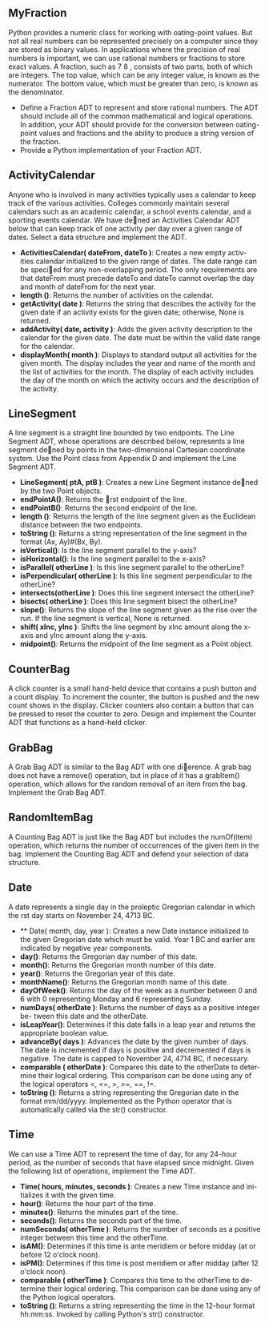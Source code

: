 ## MyFraction
Python provides a numeric class for working with 
oating-point values. But
not all real numbers can be represented precisely on a computer since they are
stored as binary values. In applications where the precision of real numbers
is important, we can use rational numbers or fractions to store exact values.
A fraction, such as 7
8 , consists of two parts, both of which are integers. The
top value, which can be any integer value, is known as the numerator. The
bottom value, which must be greater than zero, is known as the denominator.
* Define a Fraction ADT to represent and store rational numbers. The ADT
should include all of the common mathematical and logical operations. In
addition, your ADT should provide for the conversion between 
oating-
point values and fractions and the ability to produce a string version of
the fraction.
* Provide a Python implementation of your Fraction ADT.

## ActivityCalendar
Anyone who is involved in many activities typically uses a calendar to keep
track of the various activities. Colleges commonly maintain several calendars
such as an academic calendar, a school events calendar, and a sporting events
calendar. We have dened an Activities Calendar ADT below that can keep
track of one activity per day over a given range of dates. Select a data structure
and implement the ADT.
* **ActivitiesCalendar( dateFrom, dateTo )**: Creates a new empty activ-
ities calendar initialized to the given range of dates. The date range can
be specied for any non-overlapping period. The only requirements are
that dateFrom must precede dateTo and dateTo cannot overlap the day
and month of dateFrom for the next year.
* **length ()**: Returns the number of activities on the calendar.
* **getActivity( date )**: Returns the string that describes the activity for
the given date if an activity exists for the given date; otherwise, None is
returned.
* **addActivity( date, activity )**: Adds the given activity description to
the calendar for the given date. The date must be within the valid date
range for the calendar.
* **displayMonth( month )**: Displays to standard output all activities for the
given month. The display includes the year and name of the month and
the list of activities for the month. The display of each activity includes
the day of the month on which the activity occurs and the description
of the activity.

## LineSegment
A line segment is a straight line bounded by two endpoints. The Line Segment
ADT, whose operations are described below, represents a line segment dened
by points in the two-dimensional Cartesian coordinate system. Use the Point
class from Appendix D and implement the Line Segment ADT.
* **LineSegment( ptA, ptB )**: Creates a new Line Segment instance dened
by the two Point objects.
* **endPointA()**: Returns the rst endpoint of the line.
* **endPointB()**: Returns the second endpoint of the line.
* **length ()**: Returns the length of the line segment given as the Euclidean
distance between the two endpoints.
* **toString ()**: Returns a string representation of the line segment in the
format (Ax, Ay)#(Bx, By).
* **isVertical()**: Is the line segment parallel to the y-axis?
* **isHorizontal()**: Is the line segment parallel to the x-axis?
* **isParallel( otherLine )**: Is this line segment parallel to the otherLine?
* **isPerpendicular( otherLine )**: Is this line segment perpendicular to the
otherLine?
* **intersects(otherLine )**: Does this line segment intersect the otherLine?
* **bisects( otherLine )**: Does this line segment bisect the otherLine?
* **slope()**: Returns the slope of the line segment given as the rise over the
run. If the line segment is vertical, None is returned.
* **shift( xInc, yInc )**: Shifts the line segment by xInc amount along the
x-axis and yInc amount along the y-axis.
* **midpoint()**: Returns the midpoint of the line segment as a Point object.

## CounterBag
A click counter is a small hand-held device that contains a push button and
a count display. To increment the counter, the button is pushed and the new
count shows in the display. Clicker counters also contain a button that can be
pressed to reset the counter to zero. Design and implement the Counter ADT
that functions as a hand-held clicker.

## GrabBag
A Grab Bag ADT is similar to the Bag ADT with one dierence. A grab
bag does not have a remove() operation, but in place of it has a grabItem()
operation, which allows for the random removal of an item from the bag.
Implement the Grab Bag ADT.

## RandomItemBag
A Counting Bag ADT is just like the Bag ADT but includes the numOf(item)
operation, which returns the number of occurrences of the given item in the
bag. Implement the Counting Bag ADT and defend your selection of data
structure.

## Date
A date represents a single day in the proleptic Gregorian calendar in which the
rst day starts on November 24, 4713 BC.
* ** Date( month, day, year ): Creates a new Date instance initialized to the
given Gregorian date which must be valid. Year 1 BC and earlier are indicated
by negative year components.
* **day()**: Returns the Gregorian day number of this date.
* **month()**: Returns the Gregorian month number of this date.
* **year()**: Returns the Gregorian year of this date.
* **monthName()**: Returns the Gregorian month name of this date.
* **dayOfWeek()**: Returns the day of the week as a number between 0 and 6 with
0 representing Monday and 6 representing Sunday.
* **numDays( otherDate )**: Returns the number of days as a positive integer be-
tween this date and the otherDate.
* **isLeapYear()**: Determines if this date falls in a leap year and returns the
appropriate boolean value.
* **advanceBy( days )**: Advances the date by the given number of days. The date
is incremented if days is positive and decremented if days is negative. The
date is capped to November 24, 4714 BC, if necessary.
* **comparable ( otherDate )**: Compares this date to the otherDate to deter-
mine their logical ordering. This comparison can be done using any of the
logical operators <, <=, >, >=, ==, !=.
* **toString ()**: Returns a string representing the Gregorian date in the format
mm/dd/yyyy. Implemented as the Python operator that is automatically called
via the str() constructor.

## Time
We can use a Time ADT to represent the time of day, for any 24-hour period,
as the number of seconds that have elapsed since midnight. Given the following
list of operations, implement the Time ADT.
* **Time( hours, minutes, seconds )**: Creates a new Time instance and ini-
tializes it with the given time.
* **hour()**: Returns the hour part of the time.
* **minutes()**: Returns the minutes part of the time.
* **seconds()**: Returns the seconds part of the time.
* **numSeconds( otherTime )**: Returns the number of seconds as a positive
integer between this time and the otherTime.
* **isAM()**: Determines if this time is ante meridiem or before midday (at or
before 12 o'clock noon).
* **isPM()**: Determines if this time is post meridiem or after midday (after
12 o'clock noon).
* **comparable ( otherTime )**: Compares this time to the otherTime to de-
termine their logical ordering. This comparison can be done using any of
the Python logical operators.
* **toString ()**: Returns a string representing the time in the 12-hour format
hh:mm:ss. Invoked by calling Python's str() constructor.
